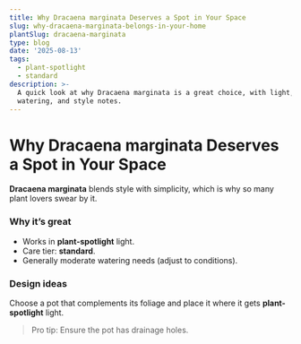 ```yaml
---
title: Why Dracaena marginata Deserves a Spot in Your Space
slug: why-dracaena-marginata-belongs-in-your-home
plantSlug: dracaena-marginata
type: blog
date: '2025-08-13'
tags:
  - plant-spotlight
  - standard
description: >-
  A quick look at why Dracaena marginata is a great choice, with light,
  watering, and style notes.
---
```

# Why Dracaena marginata Deserves a Spot in Your Space

**Dracaena marginata** blends style with simplicity, which is why so many plant lovers swear by it.

### Why it’s great
- Works in **plant-spotlight** light.
- Care tier: **standard**.
- Generally moderate watering needs (adjust to conditions).

### Design ideas
Choose a pot that complements its foliage and place it where it gets **plant-spotlight** light.
  
> Pro tip: Ensure the pot has drainage holes.
